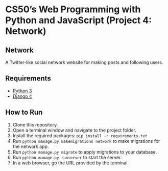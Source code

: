 # CS50’s Web Programming with Python and JavaScript (Project 4: Network)

## Network
A Twitter-like social network website for making posts and following users.

## Requirements
- [Python 3](https://www.python.org/downloads/)
- [Django 4](https://www.djangoproject.com/download/)

## How to Run

1. Clone this repository.
2. Open a terminal window and navigate to the project folder.
3. Install the required packages: `pip install -r requirements.txt`
4. Run `python manage.py makemigrations network` to make migrations for the network app.
5. Run `python manage.py migrate` to apply migrations to your database.
6. Run `python manage.py runserver` to start the server.
7. In a web browser, go the URL provided by the terminal.